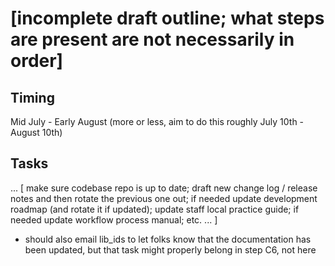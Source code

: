 # [incomplete draft outline; what steps are present are not necessarily in order]

## Timing

Mid July - Early August (more or less, aim to do this roughly July 10th - August 10th)

## Tasks

... [ make sure codebase repo is up to date; draft new change log / release notes and then rotate the previous one out; if needed update development roadmap (and rotate it if updated); update staff local practice guide; if needed update workflow process manual; etc. ... ]

- should also email lib_ids to let folks know that the documentation has been updated, but that task might properly belong in step C6, not here
